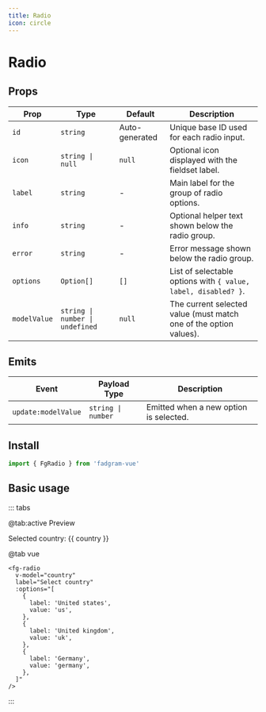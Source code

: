 ```yaml
---
title: Radio
icon: circle
---
```


<script setup lang="ts">
    import { ref } from 'vue';
    const country = ref('');
    const options = ref([
      {
        label: 'United states',
        value: 'us',
      },
      {
        label: 'United kingdom',
        value: 'uk',
      },
      {
        label: 'Germany',
        value: 'germany',
      }
    ]);
</script>

# Radio

## Props

| Prop         | Type                            | Default        | Description                                                       |
| ------------ | ------------------------------- | -------------- | ----------------------------------------------------------------- |
| `id`         | `string`                        | Auto-generated | Unique base ID used for each radio input.                         |
| `icon`       | `string \| null`                | `null`         | Optional icon displayed with the fieldset label.                  |
| `label`      | `string`                        | -              | Main label for the group of radio options.                        |
| `info`       | `string`                        | -              | Optional helper text shown below the radio group.                 |
| `error`      | `string`                        | -              | Error message shown below the radio group.                        |
| `options`    | `Option[]`                      | `[]`           | List of selectable options with `{ value, label, disabled? }`.    |
| `modelValue` | `string \| number \| undefined` | `null`         | The current selected value (must match one of the option values). |

## Emits

| Event               | Payload Type       | Description                            |
| ------------------- | ------------------ | -------------------------------------- |
| `update:modelValue` | `string \| number` | Emitted when a new option is selected. |

## Install

```ts
import { FgRadio } from 'fadgram-vue'
```

## Basic usage

::: tabs

@tab:active Preview

<fg-radio v-model="country" label="Select country" :options="options"/>
Selected country: {{ country }}

@tab vue

```vue
<fg-radio
  v-model="country"
  label="Select country"
  :options="[
    {
      label: 'United states',
      value: 'us',
    },
    {
      label: 'United kingdom',
      value: 'uk',
    },
    {
      label: 'Germany',
      value: 'germany',
    },
  ]"
/>
```

:::
